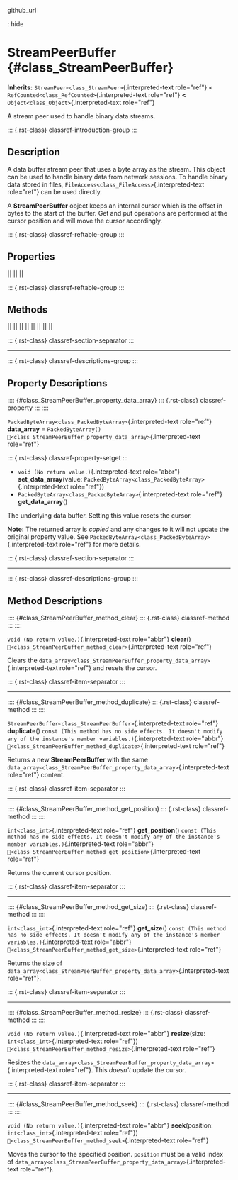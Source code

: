 github_url

:   hide

# StreamPeerBuffer {#class_StreamPeerBuffer}

**Inherits:** `StreamPeer<class_StreamPeer>`{.interpreted-text
role="ref"} **\<** `RefCounted<class_RefCounted>`{.interpreted-text
role="ref"} **\<** `Object<class_Object>`{.interpreted-text role="ref"}

A stream peer used to handle binary data streams.

::: {.rst-class}
classref-introduction-group
:::

## Description

A data buffer stream peer that uses a byte array as the stream. This
object can be used to handle binary data from network sessions. To
handle binary data stored in files,
`FileAccess<class_FileAccess>`{.interpreted-text role="ref"} can be used
directly.

A **StreamPeerBuffer** object keeps an internal cursor which is the
offset in bytes to the start of the buffer. Get and put operations are
performed at the cursor position and will move the cursor accordingly.

::: {.rst-class}
classref-reftable-group
:::

## Properties

||
||
||

::: {.rst-class}
classref-reftable-group
:::

## Methods

||
||
||
||
||
||
||
||

::: {.rst-class}
classref-section-separator
:::

------------------------------------------------------------------------

::: {.rst-class}
classref-descriptions-group
:::

## Property Descriptions

:::: {#class_StreamPeerBuffer_property_data_array}
::: {.rst-class}
classref-property
:::
::::

`PackedByteArray<class_PackedByteArray>`{.interpreted-text role="ref"}
**data_array** = `PackedByteArray()`
`🔗<class_StreamPeerBuffer_property_data_array>`{.interpreted-text
role="ref"}

::: {.rst-class}
classref-property-setget
:::

- `void (No return value.)`{.interpreted-text role="abbr"}
  **set_data_array**(value:
  `PackedByteArray<class_PackedByteArray>`{.interpreted-text
  role="ref"})
- `PackedByteArray<class_PackedByteArray>`{.interpreted-text role="ref"}
  **get_data_array**()

The underlying data buffer. Setting this value resets the cursor.

**Note:** The returned array is *copied* and any changes to it will not
update the original property value. See
`PackedByteArray<class_PackedByteArray>`{.interpreted-text role="ref"}
for more details.

::: {.rst-class}
classref-section-separator
:::

------------------------------------------------------------------------

::: {.rst-class}
classref-descriptions-group
:::

## Method Descriptions

:::: {#class_StreamPeerBuffer_method_clear}
::: {.rst-class}
classref-method
:::
::::

`void (No return value.)`{.interpreted-text role="abbr"} **clear**()
`🔗<class_StreamPeerBuffer_method_clear>`{.interpreted-text role="ref"}

Clears the
`data_array<class_StreamPeerBuffer_property_data_array>`{.interpreted-text
role="ref"} and resets the cursor.

::: {.rst-class}
classref-item-separator
:::

------------------------------------------------------------------------

:::: {#class_StreamPeerBuffer_method_duplicate}
::: {.rst-class}
classref-method
:::
::::

`StreamPeerBuffer<class_StreamPeerBuffer>`{.interpreted-text role="ref"}
**duplicate**()
`const (This method has no side effects. It doesn't modify any of the instance's member variables.)`{.interpreted-text
role="abbr"}
`🔗<class_StreamPeerBuffer_method_duplicate>`{.interpreted-text
role="ref"}

Returns a new **StreamPeerBuffer** with the same
`data_array<class_StreamPeerBuffer_property_data_array>`{.interpreted-text
role="ref"} content.

::: {.rst-class}
classref-item-separator
:::

------------------------------------------------------------------------

:::: {#class_StreamPeerBuffer_method_get_position}
::: {.rst-class}
classref-method
:::
::::

`int<class_int>`{.interpreted-text role="ref"} **get_position**()
`const (This method has no side effects. It doesn't modify any of the instance's member variables.)`{.interpreted-text
role="abbr"}
`🔗<class_StreamPeerBuffer_method_get_position>`{.interpreted-text
role="ref"}

Returns the current cursor position.

::: {.rst-class}
classref-item-separator
:::

------------------------------------------------------------------------

:::: {#class_StreamPeerBuffer_method_get_size}
::: {.rst-class}
classref-method
:::
::::

`int<class_int>`{.interpreted-text role="ref"} **get_size**()
`const (This method has no side effects. It doesn't modify any of the instance's member variables.)`{.interpreted-text
role="abbr"}
`🔗<class_StreamPeerBuffer_method_get_size>`{.interpreted-text
role="ref"}

Returns the size of
`data_array<class_StreamPeerBuffer_property_data_array>`{.interpreted-text
role="ref"}.

::: {.rst-class}
classref-item-separator
:::

------------------------------------------------------------------------

:::: {#class_StreamPeerBuffer_method_resize}
::: {.rst-class}
classref-method
:::
::::

`void (No return value.)`{.interpreted-text role="abbr"}
**resize**(size: `int<class_int>`{.interpreted-text role="ref"})
`🔗<class_StreamPeerBuffer_method_resize>`{.interpreted-text role="ref"}

Resizes the
`data_array<class_StreamPeerBuffer_property_data_array>`{.interpreted-text
role="ref"}. This *doesn\'t* update the cursor.

::: {.rst-class}
classref-item-separator
:::

------------------------------------------------------------------------

:::: {#class_StreamPeerBuffer_method_seek}
::: {.rst-class}
classref-method
:::
::::

`void (No return value.)`{.interpreted-text role="abbr"}
**seek**(position: `int<class_int>`{.interpreted-text role="ref"})
`🔗<class_StreamPeerBuffer_method_seek>`{.interpreted-text role="ref"}

Moves the cursor to the specified position. `position` must be a valid
index of
`data_array<class_StreamPeerBuffer_property_data_array>`{.interpreted-text
role="ref"}.
